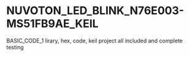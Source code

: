 # NUVOTON_LED_BLINK_N76E003-MS51FB9AE_KEIL
BASIC_CODE_1
lirary, hex, code, keil project all included and complete testing
